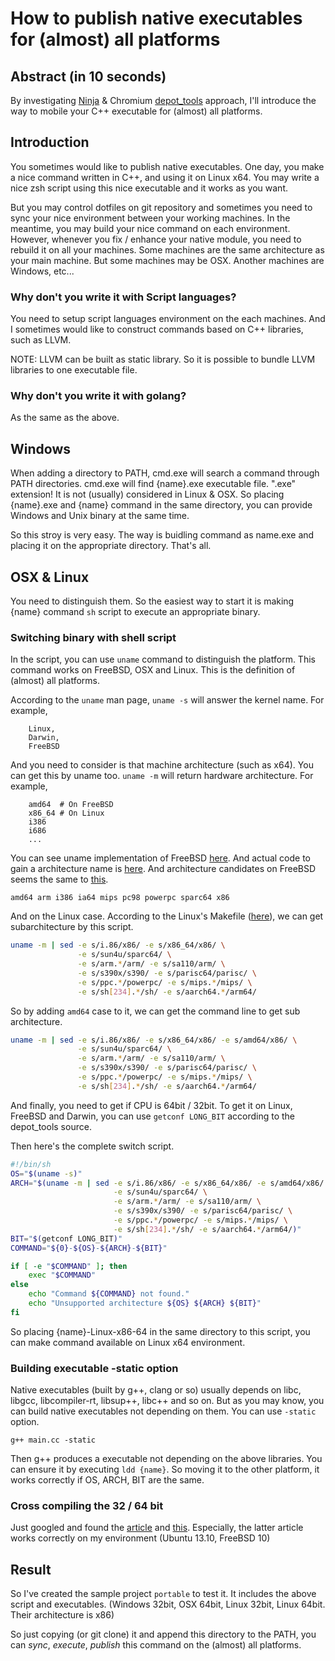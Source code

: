 # How to publish native executables for (almost) all platforms

## Abstract (in 10 seconds)

By investigating [Ninja](https://github.com/martine/ninja) & Chromium [depot\_tools](https://chromium.googlesource.com/chromium/tools/depot_tools.git/) approach, I'll
introduce the way to mobile your C++ executable for (almost) all platforms.

## Introduction

You sometimes would like to publish native executables. One day,
you make a nice command written in C++, and using it on Linux x64.
You may write a nice zsh script using this nice executable and it
works as you want.

But you may control dotfiles on git repository and sometimes you
need to sync your nice environment between your working machines.
In the meantime, you may build your nice command on each environment.
However, whenever you fix / enhance your native module, you need to
rebuild it on all your machines. Some machines are the same architecture
as your main machine. But some machines may be OSX. Another machines are
Windows, etc...

### Why don't you write it with Script languages?

You need to setup script languages environment on the each machines.
And I sometimes would like to construct commands based on C++ libraries,
such as LLVM.

NOTE: LLVM can be built as static library. So it is possible to bundle LLVM
libraries to one executable file.

### Why don't you write it with golang?

As the same as the above.

## Windows

When adding a directory to PATH, cmd.exe will search a command through PATH
directories. cmd.exe will find {name}.exe executable file.
".exe" extension! It is not (usually) considered in Linux & OSX. So placing
{name}.exe and {name} command in the same directory, you can provide Windows
and Unix binary at the same time.

So this stroy is very easy. The way is buidling command as name.exe and placing
it on the appropriate directory. That's all.

## OSX & Linux

You need to distinguish them. So the easiest way to start it is making {name}
command `sh` script to execute an appropriate binary.

### Switching binary with shell script

In the script, you can use `uname` command to distinguish the platform.
This command works on FreeBSD, OSX and Linux. This is the definition of (almost) all
platforms.

According to the `uname` man page, `uname -s` will answer the kernel name.
For example,

```
    Linux,
    Darwin,
    FreeBSD
```

And you need to consider is that machine architecture (such as x64). You can get
this by uname too. `uname -m` will return hardware architecture.
For example,

```
    amd64  # On FreeBSD
    x86_64 # On Linux
    i386
    i686
    ...
```

You can see uname implementation of FreeBSD [here](https://github.com/freebsd/freebsd/blob/master/usr.bin/uname/uname.c). And
actual code to gain a architecture name is [here](https://github.com/freebsd/freebsd/blob/6fbc4f383bfcc743bdf31fcae77e28bc91b04a42/sys/kern/kern_mib.c#L246).
And architecture candidates on FreeBSD seems the same to [this](https://github.com/freebsd/freebsd/blob/9075f210e87b68140c7e82d0a6d97e8f37688d1a/sys/Makefile#L18).

```
amd64 arm i386 ia64 mips pc98 powerpc sparc64 x86
```

And on the Linux case. According to the Linux's Makefile ([here](https://github.com/torvalds/linux/blob/fa389e220254c69ffae0d403eac4146171062d08/Makefile#L171)), we can get subarchitecture by this script.
```sh
uname -m | sed -e s/i.86/x86/ -e s/x86_64/x86/ \
               -e s/sun4u/sparc64/ \
               -e s/arm.*/arm/ -e s/sa110/arm/ \
               -e s/s390x/s390/ -e s/parisc64/parisc/ \
               -e s/ppc.*/powerpc/ -e s/mips.*/mips/ \
               -e s/sh[234].*/sh/ -e s/aarch64.*/arm64/
```

So by adding `amd64` case to it, we can get the command line to get sub architecture.

```sh
uname -m | sed -e s/i.86/x86/ -e s/x86_64/x86/ -e s/amd64/x86/ \
               -e s/sun4u/sparc64/ \
               -e s/arm.*/arm/ -e s/sa110/arm/ \
               -e s/s390x/s390/ -e s/parisc64/parisc/ \
               -e s/ppc.*/powerpc/ -e s/mips.*/mips/ \
               -e s/sh[234].*/sh/ -e s/aarch64.*/arm64/
```

And finally, you need to get if CPU is 64bit / 32bit. To get it on Linux, FreeBSD and Darwin,
you can use `getconf LONG_BIT` according to the depot\_tools source.

Then here's the complete switch script.

```sh
#!/bin/sh
OS="$(uname -s)"
ARCH="$(uname -m | sed -e s/i.86/x86/ -e s/x86_64/x86/ -e s/amd64/x86/ \
                       -e s/sun4u/sparc64/ \
                       -e s/arm.*/arm/ -e s/sa110/arm/ \
                       -e s/s390x/s390/ -e s/parisc64/parisc/ \
                       -e s/ppc.*/powerpc/ -e s/mips.*/mips/ \
                       -e s/sh[234].*/sh/ -e s/aarch64.*/arm64/)"
BIT="$(getconf LONG_BIT)"
COMMAND="${0}-${OS}-${ARCH}-${BIT}"

if [ -e "$COMMAND" ]; then
    exec "$COMMAND"
else
    echo "Command ${COMMAND} not found."
    echo "Unsupported architecture ${OS} ${ARCH} ${BIT}"
fi
```

So placing {name}-Linux-x86-64 in the same directory to this script,
you can make command available on Linux x64 environment.

### Building executable -static option

Native executables (built by g++, clang or so) usually depends on libc, libgcc, libcompiler-rt, libsup++, libc++ and so on.
But as you may know, you can build native executables not depending on them. You can use `-static` option.

`g++ main.cc -static`

Then g++ produces a executable not depending on the above libraries. You can ensure it by executing `ldd {name}`.
So moving it to the other platform, it works correctly if OS, ARCH, BIT are the same.

### Cross compiling the 32 / 64 bit 

Just googled and found the [article](http://aaronbonner.io/post/14969163463/cross-compiling-to-32bit-with-gcc) and [this](http://stackoverflow.com/questions/4643197/missing-include-bits-cconfig-h-when-cross-compiling-64-bit-program-on-32-bit).
Especially, the latter article works correctly on my environment (Ubuntu 13.10, FreeBSD 10)

## Result

So I've created the sample project `portable` to test it. It includes the above script and executables.
(Windows 32bit, OSX 64bit, Linux 32bit, Linux 64bit. Their architecture is x86)

So just copying (or git clone) it and append this directory to the PATH,
you can *sync*, *execute*, *publish* this command on the (almost) all platforms.
